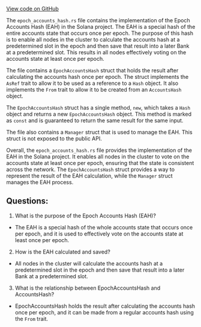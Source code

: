 
[View code on GitHub](https://github.com/solana-labs/solana/blob/master/runtime/src/epoch_accounts_hash.rs)

The `epoch_accounts_hash.rs` file contains the implementation of the Epoch Accounts Hash (EAH) in the Solana project. The EAH is a special hash of the entire accounts state that occurs once per epoch. The purpose of this hash is to enable all nodes in the cluster to calculate the accounts hash at a predetermined slot in the epoch and then save that result into a later Bank at a predetermined slot. This results in all nodes effectively voting on the accounts state at least once per epoch.

The file contains a `EpochAccountsHash` struct that holds the result after calculating the accounts hash once per epoch. The struct implements the `AsRef` trait to allow it to be used as a reference to a `Hash` object. It also implements the `From` trait to allow it to be created from an `AccountsHash` object.

The `EpochAccountsHash` struct has a single method, `new`, which takes a `Hash` object and returns a new `EpochAccountsHash` object. This method is marked as `const` and is guaranteed to return the same result for the same input.

The file also contains a `Manager` struct that is used to manage the EAH. This struct is not exposed to the public API.

Overall, the `epoch_accounts_hash.rs` file provides the implementation of the EAH in the Solana project. It enables all nodes in the cluster to vote on the accounts state at least once per epoch, ensuring that the state is consistent across the network. The `EpochAccountsHash` struct provides a way to represent the result of the EAH calculation, while the `Manager` struct manages the EAH process.
## Questions: 
 1. What is the purpose of the Epoch Accounts Hash (EAH)?
- The EAH is a special hash of the whole accounts state that occurs once per epoch, and it is used to effectively vote on the accounts state at least once per epoch.

2. How is the EAH calculated and saved?
- All nodes in the cluster will calculate the accounts hash at a predetermined slot in the epoch and then save that result into a later Bank at a predetermined slot.

3. What is the relationship between EpochAccountsHash and AccountsHash?
- EpochAccountsHash holds the result after calculating the accounts hash once per epoch, and it can be made from a regular accounts hash using the `From` trait.